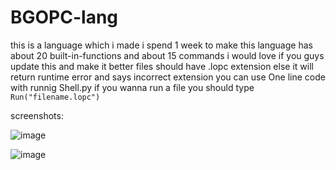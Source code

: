 ﻿# BGOPC-lang

this is a language which i made
i spend 1 week to make
this language has about 20 built-in-functions and about 15 commands
i would love if you guys update this and make it better
files should have .lopc extension
else it will return runtime error and says incorrect extension
you can use One line code with runnig Shell.py
if you wanna run a file you should type
``Run("filename.lopc")``

screenshots:

![image](https://user-images.githubusercontent.com/94793764/166748766-94de51e3-2655-40f6-a765-8471fda4769d.png)

![image](https://user-images.githubusercontent.com/94793764/166766244-ccc399ff-2153-433a-a245-dca73db51f62.png)
